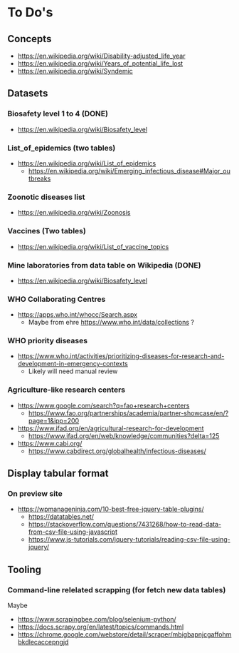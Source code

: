 # To Do's

## Concepts
- https://en.wikipedia.org/wiki/Disability-adjusted_life_year
- https://en.wikipedia.org/wiki/Years_of_potential_life_lost
- https://en.wikipedia.org/wiki/Syndemic

## Datasets

### Biosafety level 1 to 4 (DONE)
- https://en.wikipedia.org/wiki/Biosafety_level

### List_of_epidemics (two tables)
- https://en.wikipedia.org/wiki/List_of_epidemics
  - https://en.wikipedia.org/wiki/Emerging_infectious_disease#Major_outbreaks

### Zoonotic diseases list
- https://en.wikipedia.org/wiki/Zoonosis

### Vaccines (Two tables)
- https://en.wikipedia.org/wiki/List_of_vaccine_topics

### Mine laboratories from data table on Wikipedia (DONE)
- https://en.wikipedia.org/wiki/Biosafety_level

### WHO Collaborating Centres
- https://apps.who.int/whocc/Search.aspx
  - Maybe from ehre https://www.who.int/data/collections ?

### WHO priority diseases
- https://www.who.int/activities/prioritizing-diseases-for-research-and-development-in-emergency-contexts
  - Likely will need manual review

### Agriculture-like research centers
- https://www.google.com/search?q=fao+research+centers
  - https://www.fao.org/partnerships/academia/partner-showcase/en/?page=1&ipp=200
- https://www.ifad.org/en/agricultural-research-for-development
  - https://www.ifad.org/en/web/knowledge/communities?delta=125
- https://www.cabi.org/
  - https://www.cabdirect.org/globalhealth/infectious-diseases/

## Display tabular format

### On preview site
- https://wpmanageninja.com/10-best-free-jquery-table-plugins/
  - https://datatables.net/
  - https://stackoverflow.com/questions/7431268/how-to-read-data-from-csv-file-using-javascript
  - https://www.js-tutorials.com/jquery-tutorials/reading-csv-file-using-jquery/

## Tooling

### Command-line relelated scrapping (for fetch new data tables)

Maybe
- https://www.scrapingbee.com/blog/selenium-python/
- https://docs.scrapy.org/en/latest/topics/commands.html
- https://chrome.google.com/webstore/detail/scraper/mbigbapnjcgaffohmbkdlecaccepngjd
